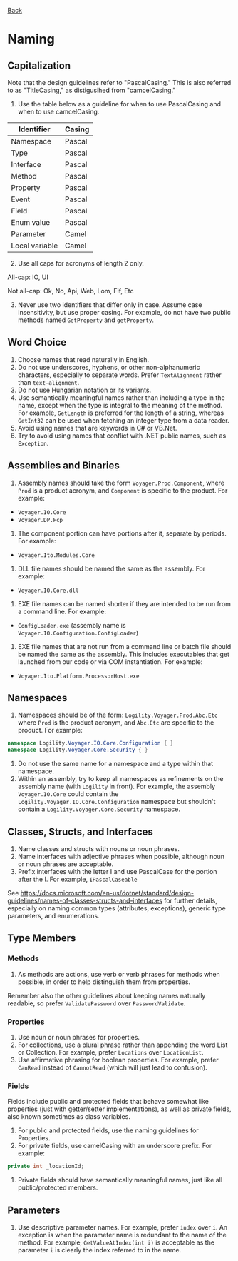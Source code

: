[Back](README.md)

# Naming

## Capitalization

Note that the design guidelines refer to "PascalCasing." This is also referred to as "TitleCasing," as distigusihed from "camcelCasing."

1. Use the table below as a guideline for when to use PascalCasing and when to use camcelCasing.

 Identifier | Casing
 ---------- | ------
 Namespace | Pascal 
 Type | Pascal
 Interface | Pascal
 Method | Pascal
 Property | Pascal
 Event | Pascal
 Field | Pascal
 Enum value | Pascal
 Parameter | Camel
 Local variable | Camel

2. Use all caps for acronyms of length 2 only.

 All-cap: IO, UI

 Not all-cap: Ok, No, Api, Web, Lom, Fif, Etc

3. Never use two identifiers that differ only in case. Assume case insensitivity, but use proper casing. For example, do not have two public methods named `GetProperty` and `getProperty`.

## Word Choice

1. Choose names that read naturally in English.
1. Do not use underscores, hyphens, or other non-alphanumeric characters, especially to separate words. Prefer `TextAlignment` rather than `text-alignment`.
1. Do not use Hungarian notation or its variants.
1. Use semantically meaningful names rather than including a type in the name, except when the type is integral to the meaning of the method. For example, `GetLength` is preferred for the length of a string, whereas `GetInt32` can be used when fetching an integer type from a data reader.
1. Avoid using names that are keywords in C# or VB.Net.
1. Try to avoid using names that conflict with .NET public names, such as `Exception`.

## Assemblies and Binaries

1. Assembly names should take the form `Voyager.Prod.Component`, where `Prod` is a product acronym, and `Component` is specific to the product. For example:
 - `Voyager.IO.Core`
 - `Voyager.DP.Fcp`
1. The component portion can have portions after it, separate by periods. For example:
 - `Voyager.Ito.Modules.Core`
1. DLL file names should be named the same as the assembly. For example:
 - `Voyager.IO.Core.dll`
1. EXE file names can be named shorter if they are intended to be run from a command line. For example:
 - `ConfigLoader.exe` (assembly name is `Voyager.IO.Configuration.ConfigLoader`)
1. EXE file names that are not run from a command line or batch file should be named the same as the assembly. This includes executables that get launched from our code or via COM instantiation. For example:
 - `Voyager.Ito.Platform.ProcessorHost.exe`

## Namespaces

1. Namespaces should be of the form: `Logility.Voyager.Prod.Abc.Etc` where `Prod` is the product acronym, and `Abc.Etc` are specific to the product. For example:
 ````csharp
 namespace Logility.Voyager.IO.Core.Configuration { }
 namespace Logility.Voyager.Core.Security { }
 ````
1. Do not use the same name for a namespace and a type within that namespace.
1. Within an assembly, try to keep all namespaces as refinements on the assembly name (with `Logility` in front). For example, the assembly `Voyager.IO.Core` could contain the `Logility.Voyager.IO.Core.Configuration` namespace but shouldn't contain a `Logility.Voyager.Core.Security` namespace.

## Classes, Structs, and Interfaces

1. Name classes and structs with nouns or noun phrases.
1. Name interfaces with adjective phrases when possible, although noun or noun phrases are acceptable.
1. Prefix interfaces with the letter I and use PascalCase for the portion after the I. For example, `IPascalCaseable`

See https://docs.microsoft.com/en-us/dotnet/standard/design-guidelines/names-of-classes-structs-and-interfaces for further details, especially on naming common types (attributes, exceptions), generic type parameters, and enumerations.

## Type Members

### Methods

1. As methods are actions, use verb or verb phrases for methods when possible, in order to help distinguish them from properties.

Remember also the other guidelines about keeping names naturally readable, so prefer `ValidatePassword` over `PasswordValidate`.

### Properties

1. Use noun or noun phrases for properties.
1. For collections, use a plural phrase rather than appending the word List or Collection. For example, prefer `Locations` over `LocationList`.
1. Use affirmative phrasing for boolean properties. For example, prefer `CanRead` instead of `CannotRead` (which will just lead to confusion).

### Fields

Fields include public and protected fields that behave somewhat like properties (just with getter/setter implementations), as well as private fields, also known sometimes as class variables.

1. For public and protected fields, use the naming guidelines for Properties.
1. For private fields, use camelCasing with an underscore prefix. For example:
 ````csharp
 private int _locationId;
 ````
1. Private fields should have semantically meaningful names, just like all public/protected members.

## Parameters

1. Use descriptive parameter names. For example, prefer `index` over `i`. An exception is when the parameter name is redundant to the name of the method. For example, `GetValueAtIndex(int i)` is acceptable as the parameter `i` is clearly the index referred to in the name.
